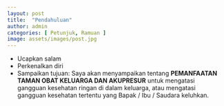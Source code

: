 ```yaml
---
layout: post
title:  "Pendahuluan"
author: admin
categories: [ Petunjuk, Ramuan ]
image: assets/images/post.jpg
---
```


- Ucapkan salam
- Perkenalkan diri
- Sampaikan tujuan: Saya akan menyampaikan tentang **PEMANFAATAN TAMAN OBAT KELUARGA DAN AKUPRESUR** untuk mengatasi gangguan kesehatan ringan di dalam keluarga, atau mengatasi gangguan kesehatan tertentu yang Bapak / Ibu / Saudara keluhkan.
